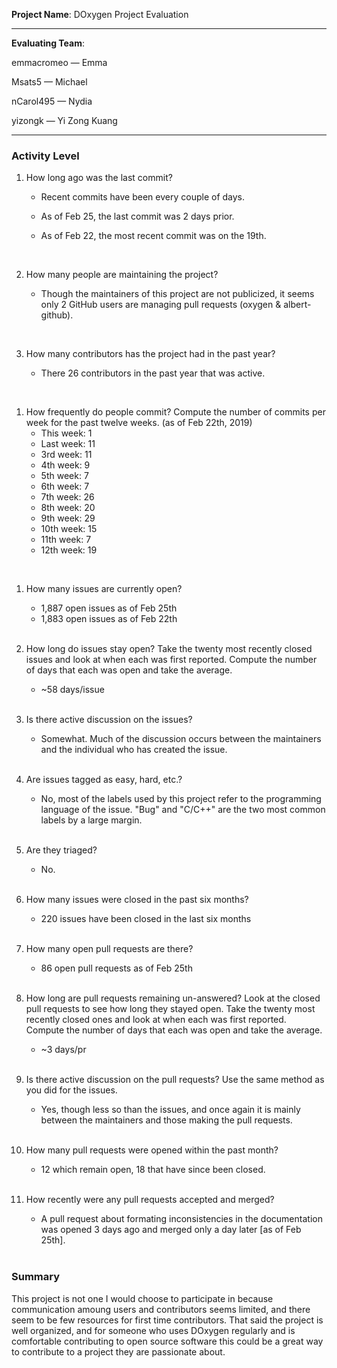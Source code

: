 **Project Name**: 
DOxygen Project Evaluation

---

**Evaluating Team**:

emmacromeo — Emma

Msats5 — Michael

nCarol495 — Nydia

yizongk — Yi Zong Kuang

---

### Activity Level


1. How long ago was the last commit?

    * Recent commits have been every couple of days.
    * As of Feb 25, the last commit was 2 days prior.
    * As of Feb 22, the most recent commit was on the 19th.

      <br>

1. How many people are maintaining the project?
    * Though the maintainers of this project are not publicized, it seems only 2 GitHub users are managing pull requests (oxygen & albert-github).

      <br>

1. How many contributors has the project had in the past year?
    * There 26 contributors in the past year that was active.
<br>

1. How frequently do people commit? 
Compute the number of commits per week for the past twelve weeks. (as of Feb 22th, 2019)
    * This week: 1
    * Last week: 11
    * 3rd week:  11
    * 4th week:  9
    * 5th week:  7
    * 6th week:  7
    * 7th week:  26
    * 8th week:  20
    * 9th week:  29
    * 10th week: 15
    * 11th week: 7
    * 12th week: 19
<br>

1. How many issues are currently open?

    * 1,887 open issues as of Feb 25th
    * 1,883 open issues as of Feb 22th
    <br>

1. How long do issues stay open?
  Take the twenty most recently closed issues and look at when each was first reported. 
  Compute the number of days that each was open and take the average.

   * ~58 days/issue

    <br>

1. Is there active discussion on the issues?

   * Somewhat. Much of the discussion occurs between the maintainers and the individual who has created the issue. 

    <br>

1. Are issues tagged as easy, hard, etc.?

    * No, most of the labels used by this project refer to the programming language of the issue. "Bug" and "C/C++" are the two most common labels by a large margin. 

    <br>


1. Are they triaged?

    * No.

    <br>

1. How many issues were closed in the past six months?

   * 220 issues have been closed in the last six months

    <br>

1. How many open pull requests are there? 

   * 86 open pull requests as of Feb 25th

    <br>

1. How long are pull requests remaining un-answered?
  Look at the closed pull requests to see how long they stayed open. Take the twenty most recently closed ones and look at when each was first reported. Compute the number of days that each was open and take the average.

   * ~3 days/pr

    <br>

1. Is there active discussion on the pull requests?
  Use the same method as you did for the issues.

   * Yes, though less so than the issues, and once again it is mainly between the maintainers and those making the pull requests.

    <br>

1. How many pull requests were opened within the past month?

   * 12 which remain open, 18 that have since been closed.
  
    <br>


1. How recently were any pull requests accepted and merged? 

   * A pull request about formating inconsistencies in the documentation was opened 3 days ago and merged only a day later [as of Feb 25th].

    <br>

### Summary

This project is not one I would choose to participate in because communication amoung users and contributors seems limited, and there seem to be few resources for first time contributors. That said the project is well organized, and for someone who uses DOxygen regularly and is comfortable contributing to open source software this could be a great way to contribute to a project they are passionate about.
